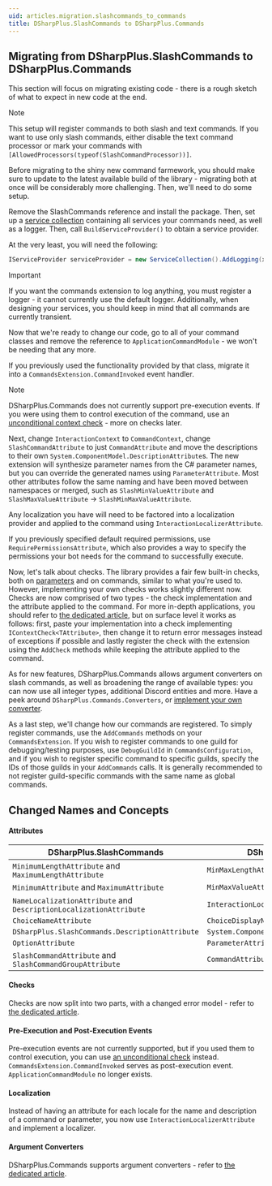 ```yaml
---
uid: articles.migration.slashcommands_to_commands
title: DSharpPlus.SlashCommands to DSharpPlus.Commands
---
```


## Migrating from DSharpPlus.SlashCommands to DSharpPlus.Commands

This section will focus on migrating existing code - there is a rough sketch of what to expect in new code at the end.

> [!NOTE]
> This setup will register commands to both slash and text commands. If you want to use only slash commands, either disable the text command processor or mark your commands with `[AllowedProcessors(typeof(SlashCommandProcessor))]`.

Before migrating to the shiny new command farmework, you should make sure to update to the latest available build of the library - migrating both at once will be considerably more challenging. Then, we'll need to do some setup.

Remove the SlashCommands reference and install the package. Then, set up a [service collection](https://learn.microsoft.com/en-us/dotnet/core/extensions/dependency-injection) containing all services your commands need, as well as a logger. Then, call `BuildServiceProvider()` to obtain a service provider.

At the very least, you will need the following:
```cs
IServiceProvider serviceProvider = new ServiceCollection().AddLogging(x => x.AddConsole()).BuildServiceProvider();
```

> [!IMPORTANT]
> If you want the commands extension to log anything, you must register a logger - it cannot currently use the default logger. Additionally, when designing your services, you should keep in mind that all commands are currently transient.

Now that we're ready to change our code, go to all of your command classes and remove the reference to `ApplicationCommandModule` - we won't be needing that any more.

If you previously used the functionality provided by that class, migrate it into a `CommandsExtension.CommandInvoked` event handler.

> [!NOTE]
> DSharpPlus.Commands does not currently support pre-execution events. If you were using them to control execution of the command, use an [unconditional context check](../commands/custom_context_checks.md#advanced-features) - more on checks later.

Next, change `InteractionContext` to `CommandContext`, change `SlashCommandAttribute` to just `CommandAttribute` and move the descriptions to their own `System.ComponentModel.DescriptionAttribute`s. The new extension will synthesize parameter names from the C# parameter names, but you can override the generated names using `ParameterAttribute`. Most other attributes follow the same naming and have been moved between namespaces or merged, such as `SlashMinValueAttribute` and `SlashMaxValueAttribute` -> `SlashMinMaxValueAttribute`.

Any localization you have will need to be factored into a localization provider and applied to the command using `InteractionLocalizerAttribute`. 

If you previously specified default required permissions, use `RequirePermissionsAttribute`, which also provides a way to specify the permissions your bot needs for the command to successfully execute. 

Now, let's talk about checks. The library provides a fair few built-in checks, both on [parameters](../commands/custom_context_checks.md#parameter-checks) and on commands, similar to what you're used to. However, implementing your own checks works slightly different now. Checks are now comprised of two types - the check implementation and the attribute applied to the command. For more in-depth applications, you should refer to [the dedicated article](../commands/custom_context_checks.md), but on surface level it works as follows: first, paste your implementation into a check implementing `IContextCheck<TAttribute>`, then change it to return error messages instead of exceptions if possible and lastly register the check with the extension using the `AddCheck` methods while keeping the attribute applied to the command.

As for new features, DSharpPlus.Commands allows argument converters on slash commands, as well as broadening the range of available types: you can now use all integer types, additional Discord entities and more. Have a peek around `DSharpPlus.Commands.Converters`, or [implement your own converter](../commands/converters/custom_argument_converters.md).

As a last step, we'll change how our commands are registered. To simply register commands, use the `AddCommands` methods on your `CommandsExtension`. If you wish to register commands to one guild for debugging/testing purposes, use `DebugGuildId` in `CommandsConfiguration`, and if you wish to register specific command to specific guilds, specify the IDs of those guilds in your `AddCommands` calls. It is generally recommended to not register guild-specific commands with the same name as global commands.

## Changed Names and Concepts

#### Attributes

| DSharpPlus.SlashCommands | DSharpPlus.Commands |
| ------------------------ | ------------------- |
| `MinimumLengthAttribute` and `MaximumLengthAttribute` | `MinMaxLengthAttribute` |
| `MinimumAttribute` and `MaximumAttribute` | `MinMaxValueAttribute` |
| `NameLocalizationAttribute` and `DescriptionLocalizationAttribute` | `InteractionLocalizerAttribute` |
| `ChoiceNameAttribute` | `ChoiceDisplayNameAttribute` |
| `DSharpPlus.SlashCommands.DescriptionAttribute` | `System.ComponentModel.DescriptionAttribute` |
| `OptionAttribute` | `ParameterAttribute` |
| `SlashCommandAttribute` and `SlashCommandGroupAttribute` | `CommandAttribute` |

#### Checks

Checks are now split into two parts, with a changed error model - refer to [the dedicated article](../commands/custom_context_checks.md).

#### Pre-Execution and Post-Execution Events

Pre-execution events are not currently supported, but if you used them to control execution, you can use [an unconditional check](../commands/custom_context_checks.md#advanced-features) instead. `CommandsExtension.CommandInvoked` serves as post-execution event. `ApplicationCommandModule` no longer exists.

#### Localization

Instead of having an attribute for each locale for the name and description of a command or parameter, you now use `InteractionLocalizerAttribute` and implement a localizer. 

#### Argument Converters

DSharpPlus.Commands supports argument converters - refer to [the dedicated article](../commands/converters/custom_argument_converters.md).
